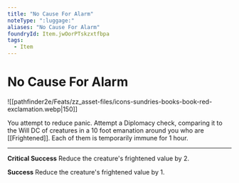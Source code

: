 ```yaml
---
title: "No Cause For Alarm"
noteType: ":luggage:"
aliases: "No Cause For Alarm"
foundryId: Item.jwOorPTskzxtfbpa
tags:
  - Item
---
```


# No Cause For Alarm
![[pathfinder2e/Feats/zz_asset-files/icons-sundries-books-book-red-exclamation.webp|150]]

You attempt to reduce panic. Attempt a Diplomacy check, comparing it to the Will DC of creatures in a 10 foot emanation around you who are [[Frightened]]. Each of them is temporarily immune for 1 hour.

* * *

**Critical Success** Reduce the creature's frightened value by 2.

**Success** Reduce the creature's frightened value by 1.
